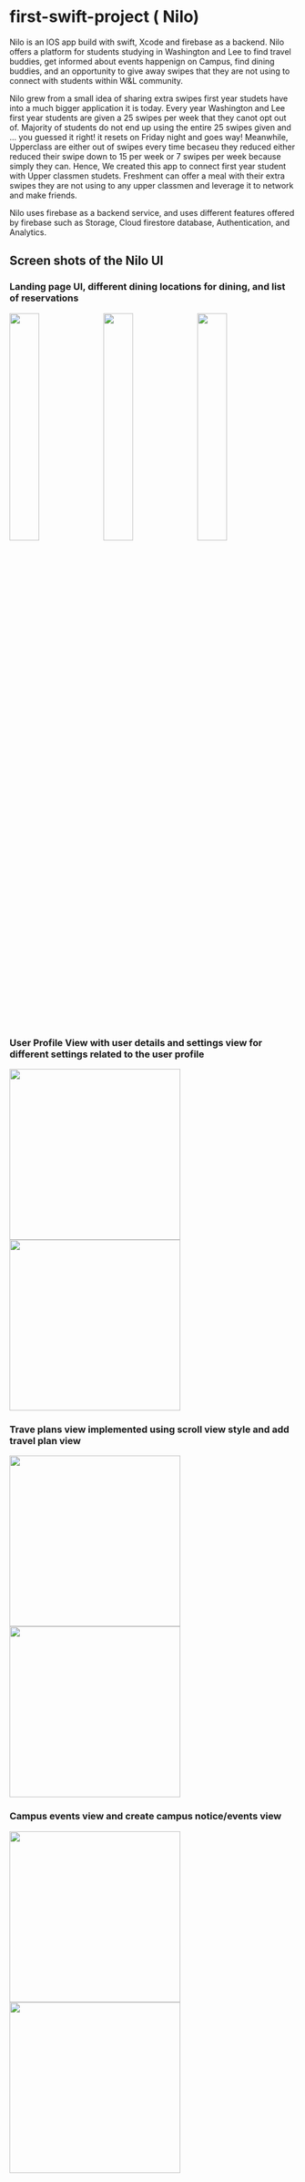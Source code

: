 # first-swift-project ( Nilo) 
Nilo is an IOS app build with swift, Xcode and firebase as a backend. Nilo offers a platform for students studying in Washington and Lee to 
find travel buddies, get informed about events happenign on Campus, find dining buddies, and an opportunity to give away swipes that they
are not using to connect with students within W&L community. 

Nilo grew from a small idea of sharing extra swipes first year studets have into a much bigger application it is today. Every year Washington
and Lee first year students are given a 25 swipes per week that they canot opt out of. Majority of students do not end up using the entire 25 
swipes given and ... you guessed it right! it resets on Friday night and goes way! Meanwhile, Upperclass are either out of swipes every time 
becaseu they reduced either reduced their swipe down to 15 per week or 7 swipes per week because simply they can. Hence, We created this app to 
connect first year student with Upper classmen studets. Freshment can offer a meal with their extra swipes they are not using to any upper classmen 
and leverage it to network and make friends. 

Nilo uses firebase as a backend service, and uses different features offered by firebase such as Storage, Cloud firestore database, Authentication, 
and Analytics. 

## Screen shots of the Nilo UI
### Landing page UI, different dining locations for dining, and list of reservations 
<p float="middle">
<img src="/UI images/LandingPageView.png" width="32%"/>
<img src="/UI images/swipeNetworkingView.png" width="32%"/>
<img src="/UI images/ReservationView.png" width="32%"/>
</p>

### User Profile View with user details and settings view for different settings related to the user profile
<p float="middle">
<img src="/UI images/UserProfileView.png" width="300"/>
<img src="/UI images/userProfileSettingView.png" width="300"/>
</p>

### Trave plans view implemented using scroll view style and add travel plan view
<p float="middle">
<img src="/UI images/TravelPlansVIew.png" width="300"/>
<img src="/UI images/AddTravelPlanVIew.png" width="300"/>
</p>

### Campus events view and create campus notice/events view
<p float="middle">
<img src="/UI images/EventsVIew.png" width="300"/>
<img src="/UI images/CreateNoticeView.png" width="300"/>
</p>



